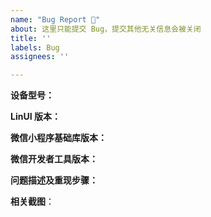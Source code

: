 ```yaml
---
name: "Bug Report 🐛"
about: 这里只能提交 Bug，提交其他无关信息会被关闭
title: ''
labels: Bug
assignees: ''

---
```


<!--
以下为必读项，不仔细阅读会导致你的 Issue 被关闭：

1. 该分类下只能提交 Bug，如果要询问使用方法等，请前往讨论区：https://github.com/TaleLin/lin-ui/discussions
2. Lin UI 要求开启开发者工具的【增强编译】，并建议使用最新版本基础库，提 Bug 前请检查这两项配置。
3. 请严格按照下面要求的信息进行填写，不完整的信息将不会得到任何回复
4. 提供微信小程序代码片段，将会极大的帮助问题的排查，也能令你的 Issue 100% 得到解决，代码片段说明：https://developers.weixin.qq.com/miniprogram/dev/devtools/minicode.html
-->

**设备型号：**

**LinUI 版本：**

**微信小程序基础库版本：**

<!-- 查看路径：微信开发者工具窗口顶部 -->
**微信开发者工具版本：**

**问题描述及重现步骤：**

**相关截图**：
